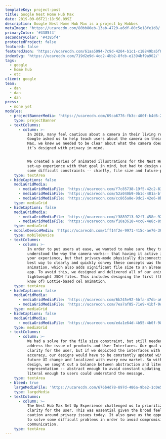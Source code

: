 ```yaml
---
templateKey: project-post
title: Google Nest Home Hub Max
date: 2019-09-06T21:18:50.099Z
description: Google Nest Home Hub Max is a project by Hobbes
metaImage: 'https://ucarecdn.com/80bb80eb-13ab-4729-a6df-80c5e18fe1d8/'
primaryColor: '#4385f4'
secondaryColor: '#4385f4'
protectedProject: false
featured: false
featuredJson: 'https://ucarecdn.com/61aa5094-7c9d-4204-b1c1-c18849ba5f8a/'
indexSvg: 'https://ucarecdn.com/719d2e9d-4cc2-4bb2-8fcb-e1394bf9a902/'
tags:
  - google
  - home hub
  - etc
client: google
team:
  - dan
  - dan
  - dan
press:
  - none yet
modules:
  - projectBannerMedia: 'https://ucarecdn.com/69ca6776-fb3c-400f-b4d6-267a6a8d5435/'
    type: projectBanner
  - textColumns:
      - column: >-
          In 2019, many feel cautious about a camera in their living room. When
          Google asked us to help teach users about the camera on their Nest Hub
          Max, we knew we needed to be clear about what the camera does and how
          it’s designed with privacy in mind. 


          We created a series of animated illustrations for the Nest Hub Max
          set-up experience with that goal in mind, but had to design around
          some difficult constraints -- chiefly, file size and future-proofing.
    type: textArea
  - hideCaptions: false
    mediaGridMedia:
      - mediaGridMediaFile: 'https://ucarecdn.com/f7c85738-19f5-42c2-83ca-a413e9cd1fab/'
      - mediaGridMediaFile: 'https://ucarecdn.com/52a040b9-0b1c-401a-bf8a-2374aa664917/'
      - mediaGridMediaFile: 'https://ucarecdn.com/cc865a8e-9dc2-42e6-8b45-8fe8eca2e457/'
    type: mediaGrid
  - hideCaptions: false
    mediaGridMedia:
      - mediaGridMediaFile: 'https://ucarecdn.com/f3889713-02f7-458e-9292-60e35ad4cd22/'
      - mediaGridMediaFile: 'https://ucarecdn.com/f10a3618-4cc8-4e8c-89db-ac6c82c8b282/'
    type: mediaGrid
  - mobileDeviceMedia: 'https://ucarecdn.com/1ff14f2e-9971-415c-ae76-3035e82a710d/'
    type: mobileDevice
  - textColumns:
      - column: >-
          In order to put users at ease, we wanted to make sure they truly
          understood the way the camera works-- that having it active improves
          your experience, but that privacy-mode physically disconnects it. The
          best way to clearly and quickly convey these concepts was through
          animation, which also adds significant file size to an already large
          app. To avoid this, we designed and delivered all of our animations as
          lightweight JSON files. This includes designing the first (that we
          know of) Lottie-based cel animation.
    type: textArea
  - hideCaptions: false
    mediaGridMedia:
      - mediaGridMediaFile: 'https://ucarecdn.com/6b245e92-6bfa-47db-a624-9aa4071c3918/'
      - mediaGridMediaFile: 'https://ucarecdn.com/7ea7af85-71e9-41bf-9d56-032c8bc3447b/'
    type: mediaGrid
  - hideCaptions: false
    mediaGridMedia:
      - mediaGridMediaFile: 'https://ucarecdn.com/eda1e64d-4b55-4b0f-98d6-b52aa19360a4/'
    type: mediaGrid
  - textColumns:
      - column: >-
          We had a solve for the file size constraint, but still needed to
          address the issue of products and User Interfaces. Our goal was
          clarity for the user, but if we depicted the interfaces with 100%
          accuracy, our designs would have to be constantly updated with every
          future UI change and localized with every new market. So with each
          design, we sought out a balance between abstraction and literal
          representation -- abstract enough to avoid constant updating, but
          literal enough to users could understand the message.
    type: textArea
  - bleed: true
    largeMediaFile: 'https://ucarecdn.com/676b4d78-897d-486a-9be2-1c0e50a68dd4/'
    type: largeMedia
  - textColumns:
      - column: >-
          The Nest Hub Max Set Up Experience challenged us to prioritize the
          clarity for the user. This was essential given the broad feeling of
          caution around privacy issues today. It also gave us the opportunity
          to solve some difficult problems in order to avoid compromising clear
          communication.
    type: textArea
---
```


